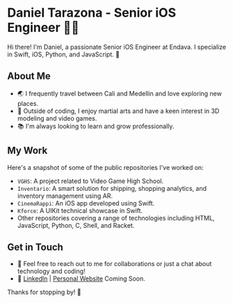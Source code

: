 # Daniel Tarazona - Senior iOS Engineer 👨‍💻

Hi there! I'm Daniel, a passionate Senior iOS Engineer at Endava. I specialize in Swift, iOS, Python, and JavaScript. 🚀

## About Me

- 🌏 I frequently travel between Cali and Medellin and love exploring new places.
- 💪 Outside of coding, I enjoy martial arts and have a keen interest in 3D modeling and video games.
- 📚 I'm always looking to learn and grow professionally.

## My Work

Here's a snapshot of some of the public repositories I've worked on:

- `VGHS`: A project related to Video Game High School.
- `Inventario`: A smart solution for shipping, shopping analytics, and inventory management using AR.
- `CinemaRappi`: An iOS app developed using Swift.
- `Kforce`: A UIKit technical showcase in Swift.
- Other repositories covering a range of technologies including HTML, JavaScript, Python, C, Shell, and Racket.

## Get in Touch

- 📧 Feel free to reach out to me for collaborations or just a chat about technology and coding!
- 🔗 [LinkedIn]([your-linkedin-url](https://www.linkedin.com/in/danieltarazona/)) | [Personal Website](danieltarazona.com) Coming Soon.

Thanks for stopping by! 🌟

<!--
**danieltarazona/danieltarazona** is a ✨ _special_ ✨ repository because its `README.md` (this file) appears on your GitHub profile.

Here are some ideas to get you started:

- 🔭 I’m currently working on ...
- 🌱 I’m currently learning ...
- 👯 I’m looking to collaborate on ...
- 🤔 I’m looking for help with ...
- 💬 Ask me about ...
- 📫 How to reach me: ...
- 😄 Pronouns: ...
- ⚡ Fun fact: ...
-->


